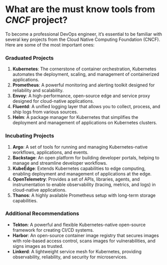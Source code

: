 # What are the must know tools from *CNCF* project?

To become a professional DevOps engineer, it’s essential to be familiar with several key projects from the Cloud Native Computing Foundation (CNCF). Here are some of the most important ones:

### Graduated Projects

1. **Kubernetes**: The cornerstone of container orchestration, Kubernetes automates the deployment, scaling, and management of containerized applications.
2. **Prometheus**: A powerful monitoring and alerting toolkit designed for reliability and scalability.
3. **Envoy**: A high-performance, open-source edge and service proxy designed for cloud-native applications.
4. **Fluentd**: A unified logging layer that allows you to collect, process, and ship logs from various sources.
5. **Helm**: A package manager for Kubernetes that simplifies the deployment and management of applications on Kubernetes clusters.

### Incubating Projects

1. **Argo**: A set of tools for running and managing Kubernetes-native workflows, applications, and events.
2. **Backstage**: An open platform for building developer portals, helping to manage and streamline developer workflows.
3. **KubeEdge**: Extends Kubernetes capabilities to edge computing, enabling deployment and management of applications at the edge.
4. **OpenTelemetry**: Provides a set of APIs, libraries, agents, and instrumentation to enable observability (tracing, metrics, and logs) in cloud-native applications.
5. **Thanos**: A highly available Prometheus setup with long-term storage capabilities.

### Additional Recommendations

- **Tekton**: A powerful and flexible Kubernetes-native open-source framework for creating CI/CD systems.
- **Harbor**: An open-source container image registry that secures images with role-based access control, scans images for vulnerabilities, and signs images as trusted.
- **Linkerd**: A lightweight service mesh for Kubernetes, providing observability, reliability, and security for microservices.
